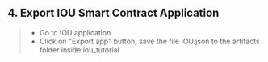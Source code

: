 
## 4. Export IOU Smart Contract Application

> * Go to IOU application
> * Click on "Export app" button, save the file IOU.json to the artifacts folder inside iou_tutorial